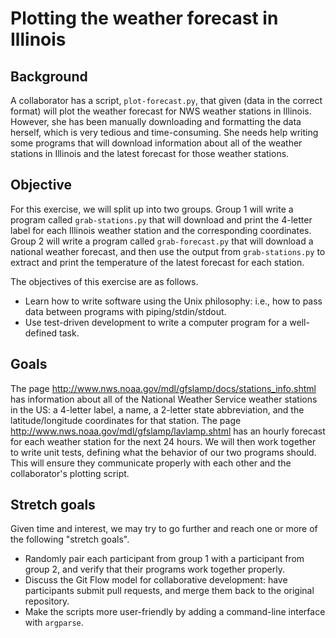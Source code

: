# Plotting the weather forecast in Illinois

## Background

A collaborator has a script, `plot-forecast.py`, that given (data in the correct format) will plot the weather forecast for NWS weather stations in Illinois.
However, she has been manually downloading and formatting the data herself, which is very tedious and time-consuming.
She needs help writing some programs that will download information about all of the weather stations in Illinois and the latest forecast for those weather stations.

## Objective

For this exercise, we will split up into two groups.
Group 1 will write a program called `grab-stations.py` that will download and print the 4-letter label for each Illinois weather station and the corresponding coordinates.
Group 2 will write a program called `grab-forecast.py` that will download a national weather forecast, and then use the output from `grab-stations.py` to extract and print the temperature of the latest forecast for each station.

The objectives of this exercise are as follows.

* Learn how to write software using the Unix philosophy: i.e., how to pass data between programs with piping/stdin/stdout.
* Use test-driven development to write a computer program for a well-defined task.

## Goals

The page http://www.nws.noaa.gov/mdl/gfslamp/docs/stations_info.shtml has information about all of the National Weather Service weather stations in the US: a 4-letter label, a name, a 2-letter state abbreviation, and the latitude/longitude coordinates for that station.
The page http://www.nws.noaa.gov/mdl/gfslamp/lavlamp.shtml has an hourly forecast for each weather station for the next 24 hours.
We will then work together to write unit tests, defining what the behavior of our two programs should.
This will ensure they communicate properly with each other and the collaborator's plotting script.

## Stretch goals

Given time and interest, we may try to go further and reach one or more of the following "stretch goals".

* Randomly pair each participant from group 1 with a participant from group 2, and verify that their programs work together properly.
* Discuss the Git Flow model for collaborative development: have participants submit pull requests, and merge them back to the original repository.
* Make the scripts more user-friendly by adding a command-line interface with `argparse`.
